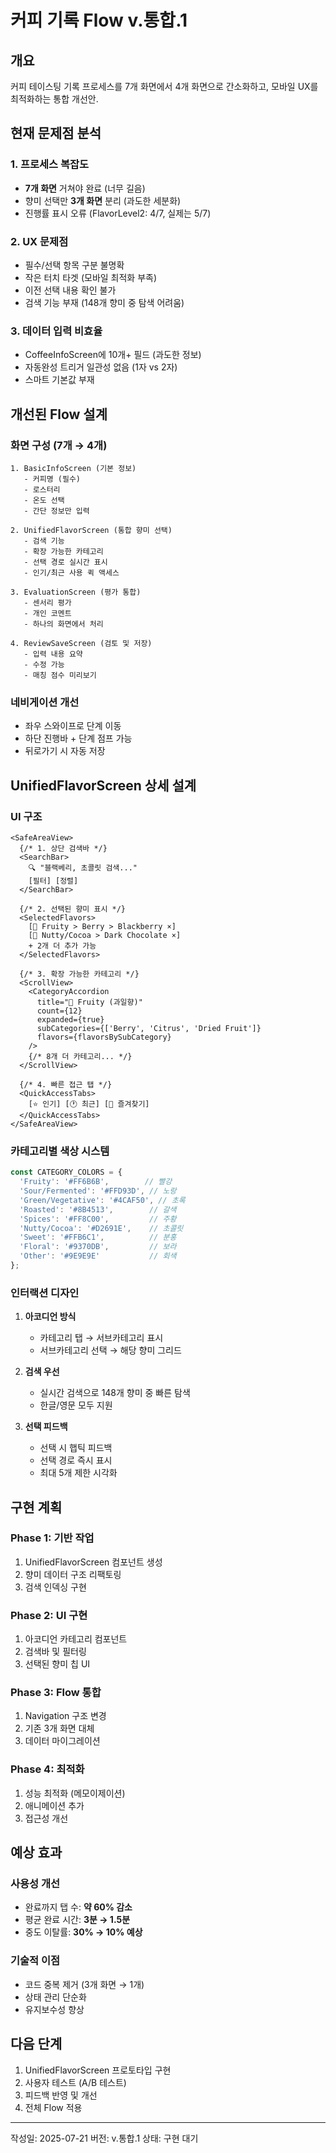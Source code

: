 # 커피 기록 Flow v.통합.1

## 개요
커피 테이스팅 기록 프로세스를 7개 화면에서 4개 화면으로 간소화하고, 모바일 UX를 최적화하는 통합 개선안.

## 현재 문제점 분석

### 1. 프로세스 복잡도
- **7개 화면** 거쳐야 완료 (너무 길음)
- 향미 선택만 **3개 화면** 분리 (과도한 세분화)
- 진행률 표시 오류 (FlavorLevel2: 4/7, 실제는 5/7)

### 2. UX 문제점
- 필수/선택 항목 구분 불명확
- 작은 터치 타겟 (모바일 최적화 부족)
- 이전 선택 내용 확인 불가
- 검색 기능 부재 (148개 향미 중 탐색 어려움)

### 3. 데이터 입력 비효율
- CoffeeInfoScreen에 10개+ 필드 (과도한 정보)
- 자동완성 트리거 일관성 없음 (1자 vs 2자)
- 스마트 기본값 부재

## 개선된 Flow 설계

### 화면 구성 (7개 → 4개)

```
1. BasicInfoScreen (기본 정보)
   - 커피명 (필수)
   - 로스터리
   - 온도 선택
   - 간단 정보만 입력

2. UnifiedFlavorScreen (통합 향미 선택)
   - 검색 기능
   - 확장 가능한 카테고리
   - 선택 경로 실시간 표시
   - 인기/최근 사용 퀵 액세스

3. EvaluationScreen (평가 통합)
   - 센서리 평가
   - 개인 코멘트
   - 하나의 화면에서 처리

4. ReviewSaveScreen (검토 및 저장)
   - 입력 내용 요약
   - 수정 가능
   - 매칭 점수 미리보기
```

### 네비게이션 개선
- 좌우 스와이프로 단계 이동
- 하단 진행바 + 단계 점프 가능
- 뒤로가기 시 자동 저장

## UnifiedFlavorScreen 상세 설계

### UI 구조

```tsx
<SafeAreaView>
  {/* 1. 상단 검색바 */}
  <SearchBar>
    🔍 "블랙베리, 초콜릿 검색..."
    [필터] [정렬]
  </SearchBar>

  {/* 2. 선택된 향미 표시 */}
  <SelectedFlavors>
    [🍓 Fruity > Berry > Blackberry ×]
    [🍫 Nutty/Cocoa > Dark Chocolate ×]
    + 2개 더 추가 가능
  </SelectedFlavors>

  {/* 3. 확장 가능한 카테고리 */}
  <ScrollView>
    <CategoryAccordion
      title="🍓 Fruity (과일향)"
      count={12}
      expanded={true}
      subCategories={['Berry', 'Citrus', 'Dried Fruit']}
      flavors={flavorsBySubCategory}
    />
    {/* 8개 더 카테고리... */}
  </ScrollView>

  {/* 4. 빠른 접근 탭 */}
  <QuickAccessTabs>
    [⭐ 인기] [🕐 최근] [💝 즐겨찾기]
  </QuickAccessTabs>
</SafeAreaView>
```

### 카테고리별 색상 시스템

```typescript
const CATEGORY_COLORS = {
  'Fruity': '#FF6B6B',        // 빨강
  'Sour/Fermented': '#FFD93D', // 노랑  
  'Green/Vegetative': '#4CAF50', // 초록
  'Roasted': '#8B4513',        // 갈색
  'Spices': '#FF8C00',         // 주황
  'Nutty/Cocoa': '#D2691E',    // 초콜릿
  'Sweet': '#FFB6C1',          // 분홍
  'Floral': '#9370DB',         // 보라
  'Other': '#9E9E9E'           // 회색
};
```

### 인터랙션 디자인

1. **아코디언 방식**
   - 카테고리 탭 → 서브카테고리 표시
   - 서브카테고리 선택 → 해당 향미 그리드

2. **검색 우선**
   - 실시간 검색으로 148개 향미 중 빠른 탐색
   - 한글/영문 모두 지원

3. **선택 피드백**
   - 선택 시 햅틱 피드백
   - 선택 경로 즉시 표시
   - 최대 5개 제한 시각화

## 구현 계획

### Phase 1: 기반 작업
1. UnifiedFlavorScreen 컴포넌트 생성
2. 향미 데이터 구조 리팩토링
3. 검색 인덱싱 구현

### Phase 2: UI 구현
1. 아코디언 카테고리 컴포넌트
2. 검색바 및 필터링
3. 선택된 향미 칩 UI

### Phase 3: Flow 통합
1. Navigation 구조 변경
2. 기존 3개 화면 대체
3. 데이터 마이그레이션

### Phase 4: 최적화
1. 성능 최적화 (메모이제이션)
2. 애니메이션 추가
3. 접근성 개선

## 예상 효과

### 사용성 개선
- 완료까지 탭 수: **약 60% 감소**
- 평균 완료 시간: **3분 → 1.5분**
- 중도 이탈률: **30% → 10% 예상**

### 기술적 이점
- 코드 중복 제거 (3개 화면 → 1개)
- 상태 관리 단순화
- 유지보수성 향상

## 다음 단계

1. UnifiedFlavorScreen 프로토타입 구현
2. 사용자 테스트 (A/B 테스트)
3. 피드백 반영 및 개선
4. 전체 Flow 적용

---

작성일: 2025-07-21
버전: v.통합.1
상태: 구현 대기